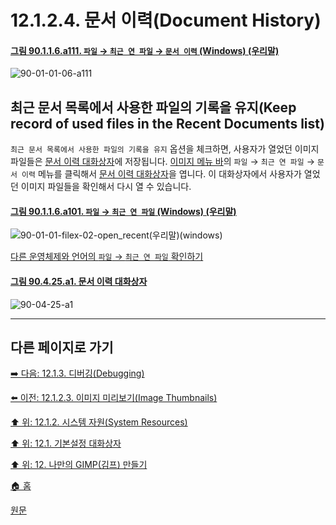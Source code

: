 # 12.1.2.4. 문서 이력(Document History)

<a id="90-01-01-06-a111"></a>

#### [그림 90.1.1.6.a111. `파일` → `최근 연 파일` → `문서 이력` (Windows) (우리말)](./90-01-01-06-open_recent.md#90-01-01-06-a111)
![90-01-01-06-a111](https://github.com/wonder13662/gimp/assets/15767104/84d8fb0f-231a-4c04-be20-a206eb0d18ff)

## 최근 문서 목록에서 사용한 파일의 기록을 유지(Keep record of used files in the Recent Documents list)
`최근 문서 목록에서 사용한 파일의 기록을 유지` 옵션을 체크하면, 사용자가 열었던 이미지 파일들은 [문서 이력 대화상자](./15-04-03-document-history-dialog.md)에 저장됩니다. [이미지 메뉴 바](./03-02-04-02-image-menu.md)의 `파일` → `최근 연 파일` → `문서 이력` 메뉴를 클릭해서 [문서 이력 대화상자](./15-04-03-document-history-dialog.md)을 엽니다. 이 대화상자에서 사용자가 열었던 이미지 파일들을 확인해서 다시 열 수 있습니다.

<a id="90-01-01-06-a101"></a>

#### [그림 90.1.1.6.a101. `파일` → `최근 연 파일` (Windows) (우리말)](./90-01-01-06-open_recent.md#90-01-01-06-a101)
![90-01-01-filex-02-open_recent(우리말)(windows)](https://github.com/wonder13662/gimp/assets/15767104/8b3469cd-433a-4fe9-924a-11ca476febb8)

[다른 운영체제와 언어의 `파일` → `최근 연 파일` 확인하기](./90-01-01-06-open_recent.md#90-01-01-06-a102)

<a id="90-04-25-a1"></a>

#### [그림 90.4.25.a1. 문서 이력 대화상자](./90-04-0025-document_history.md#90-04-25-a1)
![90-04-25-a1](https://github.com/wonder13662/gimp/assets/15767104/88c5223f-c760-4132-b0f3-274efd8a5067)

***

## 다른 페이지로 가기

[➡️ 다음: 12.1.3. 디버깅(Debugging)](./12-01-03-debugging.md)

[⬅️ 이전: 12.1.2.3. 이미지 미리보기(Image Thumbnails)](./12-01-02-03-image_thumbnails.md)

[⬆️ 위: 12.1.2. 시스템 자원(System Resources)](./12-01-02-00-system-resources.md)

[⬆️ 위: 12.1. 기본설정 대화상자](./12-01-00-preference-dialog.md)

[⬆️ 위: 12. 나만의 GIMP(김프) 만들기](./12-00-enrich-my-gimp.md)

[🏠 홈](./00-home.md)

[원문](https://docs.gimp.org/2.10/ko/gimp-pimping.html#gimp-prefs-system-resources)